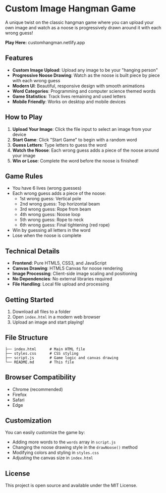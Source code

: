 # Custom Image Hangman Game

A unique twist on the classic hangman game where you can upload your own image and watch as a noose is progressively drawn around it with each wrong guess!

**Play Here:** customhangman.netlify.app

## Features

- **Custom Image Upload**: Upload any image to be your "hanging person"
- **Progressive Noose Drawing**: Watch as the noose is built piece by piece with each wrong guess
- **Modern UI**: Beautiful, responsive design with smooth animations
- **Word Categories**: Programming and computer science themed words
- **Game Statistics**: Track lives remaining and used letters
- **Mobile Friendly**: Works on desktop and mobile devices

## How to Play

1. **Upload Your Image**: Click the file input to select an image from your device
2. **Start Game**: Click "Start Game" to begin with a random word
3. **Guess Letters**: Type letters to guess the word
4. **Watch the Noose**: Each wrong guess adds a piece of the noose around your image
5. **Win or Lose**: Complete the word before the noose is finished!

## Game Rules

- You have 6 lives (wrong guesses)
- Each wrong guess adds a piece of the noose:
  - 1st wrong guess: Vertical pole
  - 2nd wrong guess: Top horizontal beam
  - 3rd wrong guess: Rope from beam
  - 4th wrong guess: Noose loop
  - 5th wrong guess: Rope to neck
  - 6th wrong guess: Final tightening (red rope)
- Win by guessing all letters in the word
- Lose when the noose is complete

## Technical Details

- **Frontend**: Pure HTML5, CSS3, and JavaScript
- **Canvas Drawing**: HTML5 Canvas for noose rendering
- **Image Processing**: Client-side image scaling and positioning
- **No Dependencies**: No external libraries required
- **File Handling**: Local file upload and processing

## Getting Started

1. Download all files to a folder
2. Open `index.html` in a modern web browser
3. Upload an image and start playing!

## File Structure

```
├── index.html      # Main HTML file
├── styles.css      # CSS styling
├── script.js       # Game logic and canvas drawing
└── README.md       # This file
```

## Browser Compatibility

- Chrome (recommended)
- Firefox
- Safari
- Edge

## Customization

You can easily customize the game by:
- Adding more words to the `words` array in `script.js`
- Changing the noose drawing style in the `drawNoose()` method
- Modifying colors and styling in `styles.css`
- Adjusting the canvas size in `index.html`

## License

This project is open source and available under the MIT License. 
